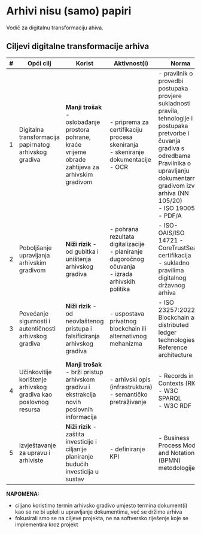 # Arhivi nisu (samo) papiri

Vodič za digitalnu transformaciju ahiva.

## Ciljevi digitalne transformacije arhiva

| #   | Opći cilj                                                       | Korist                                                                                                | Aktivnost(i)                                                                                          | Norma                                                                                                                                                                                                                             |
| --- | --------------------------------------------------------------- | ----------------------------------------------------------------------------------------------------- | ----------------------------------------------------------------------------------------------------- | --------------------------------------------------------------------------------------------------------------------------------------------------------------------------------------------------------------------------------- |
| 1   | Digitalna transformacija papirnatog arhivskog gradiva           | **Manji trošak** - oslobađanje prostora pohrane, kraće vrijeme obrade zahtijeva za arhivskim gradivom | - priprema za certifikaciju procesa skeniranja<br>- skeniranje dokumentacije<br>- OCR                 | - pravilnik o provedbi postupaka provjere sukladnosti pravila, tehnologije i postupaka pretvorbe i čuvanja gradiva s odredbama Pravilnika o upravljanju dokumentarnim gradivom izvan arhiva (NN 105/20)<br>- ISO 19005<br>- PDF/A |
| 2   | Poboljšanje upravljanja arhivskim gradivom                      | **Niži rizik** - od gubitka i uništenja arhivskog gradiva                                             | - pohrana rezultata digitalizacije<br>- planiranje dugoročnog očuvanja<br>- izrada arhivskih politika | - ISO-OAIS/ISO 14721 - CoreTrustSeal certifikacija<br>- sukladno pravilima digitalnog državnog arhiva                                                                                                                             |
| 3   | Povećanje sigurnosti i autentičnosti arhivskog gradiva          | **Niži rizik** - od neovlaštenog pristupa i falsificiranja arhivskog gradiva                          | - uspostava privatnog blockchain ili alternativnog mehanizma                                          | - ISO 23257:2022 - Blockchain and distributed ledger technologies — Reference architecture                                                                                                                                        |
| 4   | Učinkovitije korištenje arhivskog gradiva kao poslovnog resursa | **Manji trošak** - brži pristup arhivskom gradivu i ekstrakcija novih poslovnih informacija           | - arhivski opis (infrastruktura)<br>- semantičko pretraživanje                                        | - Records in Contexts (RIC)<br>- W3C SPARQL<br>- W3C RDF                                                                                                                                                                          |
| 5   | Izvještavanje za upravu i arhiviste                             | **Niži rizik** - zaštita investicije i ciljanije planiranje budućih investicija u sustav              | - definiranje KPI                                                                                     | - Business Process Model and Notation (BPMN) metodologije                                                                                                                                                                         |

**NAPOMENA:**

- ciljano koristimo termin arhivsko gradivo umjesto termina dokument(i) kao se ne bi upleli u upravljanje dokumentima, već se držimo arhiva
- fokusirali smo se na ciljeve projekta, ne na softversko riješenje koje se implementira kroz projekt
